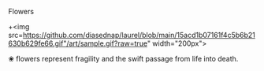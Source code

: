 Flowers

+<img src=https://github.com/diasednap/laurel/blob/main/15acd1b07161f4c5b6b21630b629fe66.gif"/art/sample.gif?raw=true" width="200px">


❀ flowers represent fragility and the swift passage from life into death.
